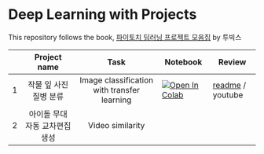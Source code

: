 # Deep Learning with Projects

This repository follows the book, [파이토치 딥러닝 프로젝트 모음집](https://github.com/bjpublic/DeepLearningProject) by 투빅스



|      |          Project name          |                    Task                     | Notebook                                                     | Review                                                       |
| ---- | :----------------------------: | :-----------------------------------------: | ------------------------------------------------------------ | ------------------------------------------------------------ |
| 1    |     작물 잎 사진 질병 분류     | Image classification with transfer learning | [![Open In Colab](https://colab.research.google.com/assets/colab-badge.svg)](https://colab.research.google.com/github/DoranLyong/Awesome-Tensor-Architecture/blob/main/pytorch_reference/DeepLearningProject/Project01/Plant-Leaf-Classification.ipynb) | [readme](https://github.com/DoranLyong/Awesome-Tensor-Architecture/blob/main/pytorch_reference/DeepLearningProject/Project01/README.md) / youtube |
| 2    | 아이돌 무대 자동 교차편집 생성 |              Video similarity               |                                                              |                                                              |

